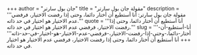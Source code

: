 +++
author = "جان بول سارتر"
title = "مقولة جان بول سارتر"
description = '''مقولة جان بول سارتر: أنا أستطيع أن أختار دائما، وحتى إذا رفضت الاختيار، فرفضي عدم الاختيار هو اختيار في حد ذاته.'''
quote = '''أنا أستطيع أن أختار دائما، وحتى إذا رفضت الاختيار، فرفضي عدم الاختيار هو اختيار في حد ذاته.'''
slug = '''أنا-أستطيع-أن-أختار-دائما،-وحتى-إذا-رفضت-الاختيار،-فرفضي-عدم-الاختيار-هو-اختيار-في-حد-ذاته'''
+++
أنا أستطيع أن أختار دائما، وحتى إذا رفضت الاختيار، فرفضي عدم الاختيار هو اختيار في حد ذاته.
